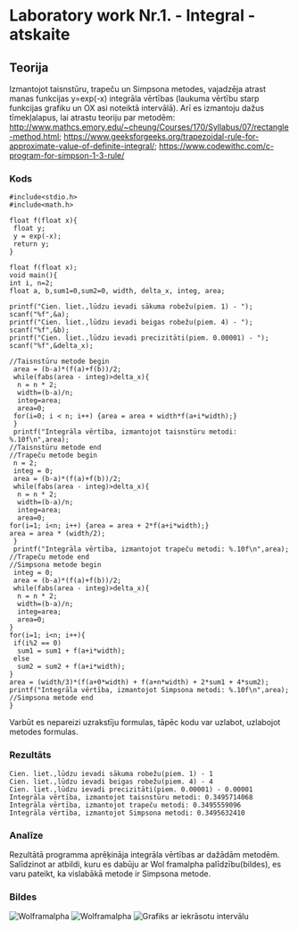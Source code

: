 # Laboratory work Nr.1. - Integral - atskaite

## Teorija
Izmantojot taisnstūru, trapeču un Simpsona metodes, vajadzēja atrast manas funkcijas y=exp(-x) integrāla vērtības (laukuma vērtību starp funkcijas grafiku un OX asi noteiktā intervālā). Arī es izmantoju dažus tīmekļalapus, lai atrastu teoriju par metodēm: http://www.mathcs.emory.edu/~cheung/Courses/170/Syllabus/07/rectangle-method.html; https://www.geeksforgeeks.org/trapezoidal-rule-for-approximate-value-of-definite-integral/; https://www.codewithc.com/c-program-for-simpson-1-3-rule/

### Kods
```
#include<stdio.h>
#include<math.h>

float f(float x){
 float y;
 y = exp(-x);
 return y;
}

float f(float x);
void main(){
int i, n=2;
float a, b,sum1=0,sum2=0, width, delta_x, integ, area;

printf("Cien. liet.,lūdzu ievadi sākuma robežu(piem. 1) - ");
scanf("%f",&a);
printf("Cien. liet.,lūdzu ievadi beigas robežu(piem. 4) - ");
scanf("%f",&b);
printf("Cien. liet.,lūdzu ievadi precizitāti(piem. 0.00001) - ");
scanf("%f",&delta_x);

//Taisnstūru metode begin
 area = (b-a)*(f(a)+f(b))/2;
 while(fabs(area - integ)>delta_x){
  n = n * 2;
  width=(b-a)/n;
  integ=area;
  area=0;
 for(i=0; i < n; i++) {area = area + width*f(a+i*width);}
 }
 printf("Integrāla vērtība, izmantojot taisnstūru metodi: %.10f\n",area);
//Taisnstūru metode end
//Trapeču metode begin
 n = 2;
 integ = 0;
 area = (b-a)*(f(a)+f(b))/2;
 while(fabs(area - integ)>delta_x){
  n = n * 2;
  width=(b-a)/n;
  integ=area;
  area=0;
for(i=1; i<n; i++) {area = area + 2*f(a+i*width);}
area = area * (width/2);
 }
 printf("Integrāla vērtība, izmantojot trapeču metodi: %.10f\n",area);
//Trapeču metode end
//Simpsona metode begin
 integ = 0;
 area = (b-a)*(f(a)+f(b))/2;
 while(fabs(area - integ)>delta_x){
  n = n * 2;
  width=(b-a)/n;
  integ=area;
  area=0;
}
for(i=1; i<n; i++){
 if(i%2 == 0)
  sum1 = sum1 + f(a+i*width);
 else
  sum2 = sum2 + f(a+i*width);
}
area = (width/3)*(f(a+0*width) + f(a+n*width) + 2*sum1 + 4*sum2);
printf("Integrāla vērtība, izmantojot Simpsona metodi: %.10f\n",area);
//Simpsona metode end
}
```
Varbūt es nepareizi uzrakstīju formulas, tāpēc kodu var uzlabot, uzlabojot metodes formulas.

### Rezultāts
```
Cien. liet.,lūdzu ievadi sākuma robežu(piem. 1) - 1
Cien. liet.,lūdzu ievadi beigas robežu(piem. 4) - 4
Cien. liet.,lūdzu ievadi precizitāti(piem. 0.00001) - 0.00001
Integrāla vērtība, izmantojot taisnstūru metodi: 0.3495714068
Integrāla vērtība, izmantojot trapeču metodi: 0.3495559096
Integrāla vērtība, izmantojot Simpsona metodi: 0.3495632410

```

### Analīze
Rezultātā programma aprēķināja integrāla vērtības ar dažādām metodēm. Salīdzinot ar atbildi, kuru es dabūju ar Wol
framalpha palīdzību(bildes), es varu pateikt, ka vislabākā metode ir Simpsona metode.
### Bildes
![Wolframalpha](https://github.com/Duz132/RTR105/tree/master/Darbi/1course_1semestr_c_lang/LABORI/4ld_integral_check.png)
![Wolframalpha](https://github.com/Duz132/RTR105/tree/master/Darbi/1course_1semestr_c_lang/LABORI/4ld_integral_check_2.png)
![Grafiks ar iekrāsotu intervālu](https://github.com/Duz132/RTR105/tree/master/Darbi/1course_1semestr_c_lang/LABORI/4ld_exp(-x)_w_paint.png)
